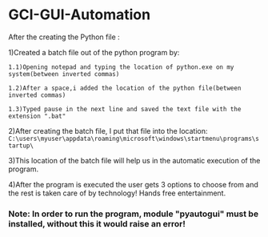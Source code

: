 # GCI-GUI-Automation

After the creating the Python file : 

1)Created a batch file out of the python program by:

	1.1)Opening notepad and typing the location of python.exe on my system(between inverted commas)
  
	1.2)After a space,i added the location of the python file(between inverted commas)
  
	1.3)Typed pause in the next line and saved the text file with the extension ".bat"
  
2)After creating the batch file, I put that file into the location:
`C:\users\myuser\appdata\roaming\microsoft\windows\startmenu\programs\startup\`

3)This location of the batch file will help us in the automatic execution of the program.

4)After the program is executed the user gets 3 options to choose from and the rest is taken care of by technology! Hands free entertainment.

### Note: In order to run the program, module "pyautogui" must be installed, without this it would raise an error!
